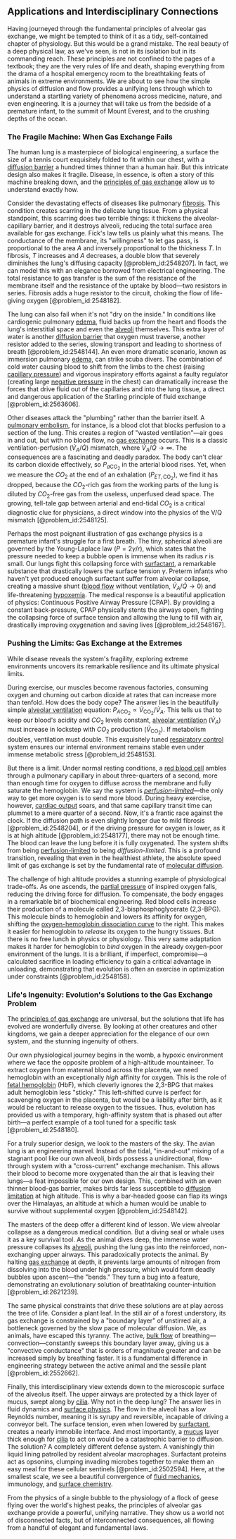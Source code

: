 ## Applications and Interdisciplinary Connections

Having journeyed through the fundamental principles of alveolar gas exchange, we might be tempted to think of it as a tidy, self-contained chapter of physiology. But this would be a grand mistake. The real beauty of a deep physical law, as we’ve seen, is not in its isolation but in its commanding reach. These principles are not confined to the pages of a textbook; they are the very rules of life and death, shaping everything from the drama of a hospital emergency room to the breathtaking feats of animals in extreme environments. We are about to see how the simple physics of diffusion and flow provides a unifying lens through which to understand a startling variety of phenomena across medicine, nature, and even engineering. It is a journey that will take us from the bedside of a premature infant, to the summit of Mount Everest, and to the crushing depths of the ocean.

### The Fragile Machine: When Gas Exchange Fails

The human lung is a masterpiece of biological engineering, a surface the size of a tennis court exquisitely folded to fit within our chest, with a [diffusion barrier](@article_id:147915) a hundred times thinner than a human hair. But this intricate design also makes it fragile. Disease, in essence, is often a story of this machine breaking down, and the [principles of gas exchange](@article_id:153272) allow us to understand exactly how.

Consider the devastating effects of diseases like pulmonary [fibrosis](@article_id:202840). This condition creates scarring in the delicate lung tissue. From a physical standpoint, this scarring does two terrible things: it thickens the alveolar-capillary barrier, and it destroys alveoli, reducing the total surface area available for gas exchange. Fick's law tells us plainly what this means. The conductance of the membrane, its "willingness" to let gas pass, is proportional to the area $A$ and inversely proportional to the thickness $T$. In fibrosis, $T$ increases and $A$ decreases, a double blow that severely diminishes the lung's diffusing capacity [@problem_id:2548207]. In fact, we can model this with an elegance borrowed from electrical engineering. The total resistance to gas transfer is the sum of the resistance of the membrane itself and the resistance of the uptake by blood—two resistors in series. Fibrosis adds a huge resistor to the circuit, choking the flow of life-giving oxygen [@problem_id:2548182].

The lung can also fail when it's not "dry on the inside." In conditions like cardiogenic pulmonary [edema](@article_id:153503), fluid backs up from the heart and floods the lung's interstitial space and even the [alveoli](@article_id:149281) themselves. This extra layer of water is another [diffusion barrier](@article_id:147915) that oxygen must traverse, another resistor added to the series, slowing transport and leading to shortness of breath [@problem_id:2548144]. An even more dramatic scenario, known as immersion pulmonary [edema](@article_id:153503), can strike scuba divers. The combination of cold water causing blood to shift from the limbs to the chest (raising [capillary pressure](@article_id:155017)) and vigorous inspiratory efforts against a faulty regulator (creating large [negative pressure](@article_id:160704) in the chest) can dramatically increase the forces that drive fluid out of the capillaries and into the lung tissue, a direct and dangerous application of the Starling principle of fluid exchange [@problem_id:2563606].

Other diseases attack the "plumbing" rather than the barrier itself. A [pulmonary embolism](@article_id:171714), for instance, is a blood clot that blocks perfusion to a section of the lung. This creates a region of "wasted ventilation"—air goes in and out, but with no blood flow, no [gas exchange](@article_id:147149) occurs. This is a classic ventilation-perfusion ($\dot{V}_A/\dot{Q}$) mismatch, where $\dot{V}_A/\dot{Q} \to \infty$. The consequences are a fascinating and deadly paradox. The body can't clear its carbon dioxide effectively, so $P_{a\text{CO}_2}$ in the arterial blood rises. Yet, when we measure the $CO_2$ at the end of an exhalation ($P_{ET,\text{CO}_2}$), we find it has dropped, because the $CO_2$-rich gas from the working parts of the lung is diluted by $CO_2$-free gas from the useless, unperfused dead space. The growing, tell-tale gap between arterial and end-tidal $CO_2$ is a critical diagnostic clue for physicians, a direct window into the physics of the V/Q mismatch [@problem_id:2548125].

Perhaps the most poignant illustration of gas exchange physics is a premature infant's struggle for a first breath. The tiny, spherical alveoli are governed by the Young-Laplace law ($P = 2\gamma/r$), which states that the pressure needed to keep a bubble open is immense when its radius $r$ is small. Our lungs fight this collapsing force with [surfactant](@article_id:164969), a remarkable substance that drastically lowers the surface tension $\gamma$. Preterm infants who haven't yet produced enough surfactant suffer from alveolar collapse, creating a massive shunt ([blood flow](@article_id:148183) without ventilation, $\dot{V}_A/\dot{Q} \to 0$) and life-threatening [hypoxemia](@article_id:154916). The medical response is a beautiful application of physics: Continuous Positive Airway Pressure (CPAP). By providing a constant back-pressure, CPAP physically stents the airways open, fighting the collapsing force of surface tension and allowing the lung to fill with air, drastically improving oxygenation and saving lives [@problem_id:2548167].

### Pushing the Limits: Gas Exchange at the Extremes

While disease reveals the system's fragility, exploring extreme environments uncovers its remarkable resilience and its ultimate physical limits.

During exercise, our muscles become ravenous factories, consuming oxygen and churning out carbon dioxide at rates that can increase more than tenfold. How does the body cope? The answer lies in the beautifully simple [alveolar ventilation](@article_id:171747) equation: $P_{A\text{CO}_2} \propto \dot{V}_{\text{CO}_2}/\dot{V}_A$. This tells us that to keep our blood's acidity and $CO_2$ levels constant, [alveolar ventilation](@article_id:171747) ($\dot{V}_A$) must increase in lockstep with $CO_2$ production ($\dot{V}_{\text{CO}_2}$). If metabolism doubles, ventilation must double. This exquisitely tuned [respiratory control](@article_id:149570) system ensures our internal environment remains stable even under immense metabolic stress [@problem_id:2548153].

But there is a limit. Under normal resting conditions, a [red blood cell](@article_id:139988) ambles through a pulmonary capillary in about three-quarters of a second, more than enough time for oxygen to diffuse across the membrane and fully saturate the hemoglobin. We say the system is *[perfusion-limited](@article_id:172018)*—the only way to get more oxygen is to send more blood. During heavy exercise, however, [cardiac output](@article_id:143515) soars, and that same capillary transit time can plummet to a mere quarter of a second. Now, it's a frantic race against the clock. If the diffusion path is even slightly longer due to mild fibrosis [@problem_id:2548204], or if the driving pressure for oxygen is lower, as it is at high altitude [@problem_id:2548177], there may not be enough time. The blood can leave the lung before it is fully oxygenated. The system shifts from being [perfusion-limited](@article_id:172018) to being *diffusion-limited*. This is a profound transition, revealing that even in the healthiest athlete, the absolute speed limit of gas exchange is set by the fundamental rate of [molecular diffusion](@article_id:154101).

The challenge of high altitude provides a stunning example of physiological trade-offs. As one ascends, the [partial pressure](@article_id:143500) of inspired oxygen falls, reducing the driving force for diffusion. To compensate, the body engages in a remarkable bit of biochemical engineering. Red blood cells increase their production of a molecule called 2,3-bisphosphoglycerate (2,3-BPG). This molecule binds to hemoglobin and lowers its affinity for oxygen, shifting the [oxygen-hemoglobin dissociation curve](@article_id:155626) to the right. This makes it easier for hemoglobin to *release* its oxygen to the hungry tissues. But there is no free lunch in physics or physiology. This very same adaptation makes it harder for hemoglobin to *bind* oxygen in the already oxygen-poor environment of the lungs. It is a brilliant, if imperfect, compromise—a calculated sacrifice in loading efficiency to gain a critical advantage in unloading, demonstrating that evolution is often an exercise in optimization under constraints [@problem_id:2548158].

### Life's Ingenuity: Evolution's Solutions to the Gas Exchange Problem

The [principles of gas exchange](@article_id:153272) are universal, but the solutions that life has evolved are wonderfully diverse. By looking at other creatures and other kingdoms, we gain a deeper appreciation for the elegance of our own system, and the stunning ingenuity of others.

Our own physiological journey begins in the womb, a hypoxic environment where we face the opposite problem of a high-altitude mountaineer. To extract oxygen from maternal blood across the placenta, we need hemoglobin with an exceptionally *high* affinity for oxygen. This is the role of [fetal hemoglobin](@article_id:143462) (HbF), which cleverly ignores the 2,3-BPG that makes adult hemoglobin less "sticky." This left-shifted curve is perfect for scavenging oxygen in the placenta, but would be a liability after birth, as it would be reluctant to release oxygen to the tissues. Thus, evolution has provided us with a temporary, high-affinity system that is phased out after birth—a perfect example of a tool tuned for a specific task [@problem_id:2548180].

For a truly superior design, we look to the masters of the sky. The avian lung is an engineering marvel. Instead of the tidal, "in-and-out" mixing of a stagnant pool like our own alveoli, birds possess a unidirectional, flow-through system with a "cross-current" exchange mechanism. This allows their blood to become more oxygenated than the air that is leaving their lungs—a feat impossible for our own design. This, combined with an even thinner
blood-gas barrier, makes birds far less susceptible to [diffusion limitation](@article_id:265593) at high altitude. This is why a bar-headed goose can flap its wings over the Himalayas, an altitude at which a human would be unable to survive without supplemental oxygen [@problem_id:2548142].

The masters of the deep offer a different kind of lesson. We view alveolar collapse as a dangerous medical condition. But a diving seal or whale uses it as a key survival tool. As the animal dives deep, the immense water pressure collapses its [alveoli](@article_id:149281), pushing the lung gas into the reinforced, non-exchanging upper airways. This paradoxically protects the animal. By halting [gas exchange](@article_id:147149) at depth, it prevents large amounts of nitrogen from dissolving into the blood under high pressure, which would form deadly bubbles upon ascent—the "bends." They turn a bug into a feature, demonstrating an evolutionary solution of breathtaking counter-intuition [@problem_id:2621239].

The same physical constraints that drive these solutions are at play across the tree of life. Consider a plant leaf. In the still air of a forest understory, its gas exchange is constrained by a "boundary layer" of unstirred air, a bottleneck governed by the slow pace of molecular diffusion. We, as animals, have escaped this tyranny. The active, [bulk flow](@article_id:149279) of breathing—convection—constantly sweeps this boundary layer away, giving us a "convective conductance" that is orders of magnitude greater and can be increased simply by breathing faster. It is a fundamental difference in engineering strategy between the active animal and the sessile plant [@problem_id:2552662].

Finally, this interdisciplinary view extends down to the microscopic surface of the alveolus itself. The upper airways are protected by a thick layer of mucus, swept along by [cilia](@article_id:137005). Why not in the deep lung? The answer lies in fluid dynamics and [surface physics](@article_id:138807). The flow in the alveoli has a low Reynolds number, meaning it is syrupy and reversible, incapable of driving a conveyor belt. The surface tension, even when lowered by [surfactant](@article_id:164969), creates a nearly immobile interface. And most importantly, a [mucus](@article_id:191859) layer thick enough for [cilia](@article_id:137005) to act on would be a catastrophic barrier to diffusion. The solution? A completely different defense system. A vanishingly thin liquid lining patrolled by resident alveolar macrophages. Surfactant proteins act as opsonins, clumping invading microbes together to make them an easy meal for these cellular sentinels [@problem_id:2502594]. Here, at the smallest scale, we see a beautiful convergence of [fluid mechanics](@article_id:152004), immunology, and [surface chemistry](@article_id:151739).

From the physics of a single bubble to the physiology of a flock of geese flying over the world's highest peaks, the principles of alveolar gas exchange provide a powerful, unifying narrative. They show us a world not of disconnected facts, but of interconnected consequences, all flowing from a handful of elegant and fundamental laws.